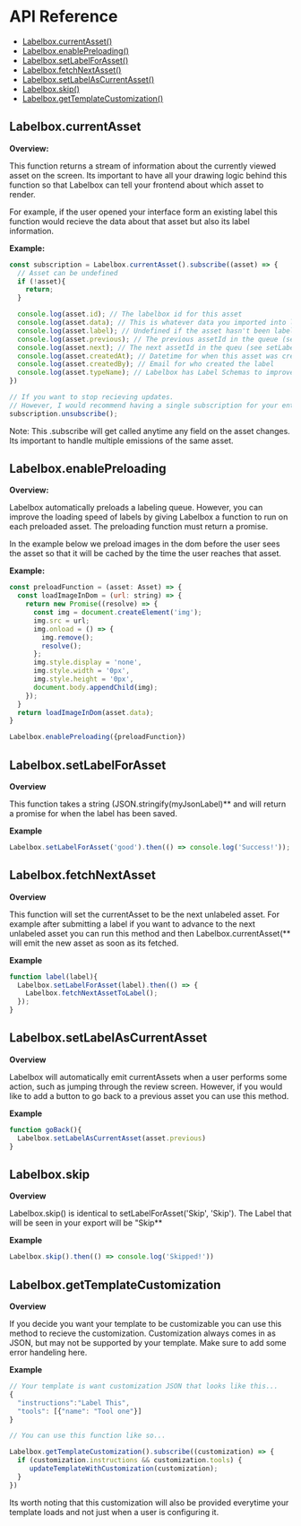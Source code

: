 # API Reference

* [Labelbox.currentAsset()](#labelboxcurrentasset)
* [Labelbox.enablePreloading()](#labelboxenablepreloading)
* [Labelbox.setLabelForAsset()](#labelboxsetlabelforasset)
* [Labelbox.fetchNextAsset()](#labelboxfetchnextasset)
* [Labelbox.setLabelAsCurrentAsset()](#labelboxsetlabelascurrentasset)
* [Labelbox.skip()](#labelboxskip)
* [Labelbox.getTemplateCustomization()](#labelboxgettemplatecustomization)

## Labelbox.currentAsset

**Overview:**

This function returns a stream of information about the currently viewed asset on the screen. Its important to have all your drawing logic behind this function so that Labelbox can tell your frontend about which asset to render.

For example, if the user opened your interface form an existing label this function would recieve the data about that asset but also its label information.

**Example:**

```javascript
const subscription = Labelbox.currentAsset().subscribe((asset) => {
  // Asset can be undefined
  if (!asset){
    return;
  }

  console.log(asset.id); // The labelbox id for this asset
  console.log(asset.data); // This is whatever data you imported into labelbox (E.X. your image url)
  console.log(asset.label); // Undefined if the asset hasn't been labeled or whatever label you've submitted
  console.log(asset.previous); // The previous assetId in the queue (see setLabelAsCurrentAsset)
  console.log(asset.next); // The next assetId in the queu (see setLabelAsCurrentAsset)
  console.log(asset.createdAt); // Datetime for when this asset was created
  console.log(asset.createdBy); // Email for who created the label
  console.log(asset.typeName); // Labelbox has Label Schemas to improve reporting. This can either be Any or Skip at the moment
})

// If you want to stop recieving updates.
// However, I would recommend having a single subscription for your entire application.
subscription.unsubscribe();
```

Note: This .subscribe will get called anytime any field on the asset changes. Its important to handle multiple emissions of the same asset.

## Labelbox.enablePreloading

**Overview:**

Labelbox automatically preloads a labeling queue. However, you can improve the loading speed of labels by giving Labelbox a function to run on each preloaded asset. The preloading function must return a promise.

In the example below we preload images in the dom before the user sees the asset so that it will be cached by the time the user reaches that asset.

**Example:**

```javascript
const preloadFunction = (asset: Asset) => {
  const loadImageInDom = (url: string) => {
    return new Promise((resolve) => {
      const img = document.createElement('img');
      img.src = url;
      img.onload = () => {
        img.remove();
        resolve();
      };
      img.style.display = 'none',
      img.style.width = '0px',
      img.style.height = '0px',
      document.body.appendChild(img);
    });
  }
  return loadImageInDom(asset.data);
}

Labelbox.enablePreloading({preloadFunction})
```

## Labelbox.setLabelForAsset

**Overview**

This function takes a string (JSON.stringify(myJsonLabel)** and will return a promise for when the label has been saved.

**Example**

```javascript
Labelbox.setLabelForAsset('good').then(() => console.log('Success!'));
```

## Labelbox.fetchNextAsset

**Overview**

This function will set the currentAsset to be the next unlabeled asset. For example after submitting a label if you want to advance to the next unlabeled asset you can run this method and then Labelbox.currentAsset(** will emit the new asset as soon as its fetched.

**Example**

```javascript
function label(label){
  Labelbox.setLabelForAsset(label).then(() => {
    Labelbox.fetchNextAssetToLabel();
  });
}
```

## Labelbox.setLabelAsCurrentAsset

**Overview**

Labelbox will automatically emit currentAssets when a user performs some action, such as jumping through the review screen. However, if you would like to add a button to go back to a previous asset you can use this method.

**Example**

```javascript
function goBack(){
  Labelbox.setLabelAsCurrentAsset(asset.previous)
}
```

## Labelbox.skip

**Overview**

Labelbox.skip() is identical to setLabelForAsset('Skip', 'Skip'). The Label that will be seen in your export will be "Skip**

**Example**

```javascript
Labelbox.skip().then(() => console.log('Skipped!'))
```

## Labelbox.getTemplateCustomization

**Overview**

If you decide you want your template to be customizable you can use this method to recieve the customization. Customization always comes in as JSON, but may not be supported by your template. Make sure to add some error handeling here.

**Example**

```javascript
// Your template is want customization JSON that looks like this...
{
  "instructions":"Label This",
  "tools": [{"name": "Tool one"}]
}

// You can use this function like so...

Labelbox.getTemplateCustomization().subscribe((customization) => {
  if (customization.instructions && customization.tools) {
     updateTemplateWithCustomization(customization);
  }
})
```

Its worth noting that this customization will also be provided everytime your template loads and not just when a user is configuring it.
